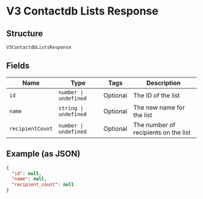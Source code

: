 
# V3 Contactdb Lists Response

## Structure

`V3ContactdbListsResponse`

## Fields

| Name | Type | Tags | Description |
|  --- | --- | --- | --- |
| `id` | `number \| undefined` | Optional | The ID of the list |
| `name` | `string \| undefined` | Optional | The new name for the list |
| `recipientCount` | `number \| undefined` | Optional | The number of recipients on the list |

## Example (as JSON)

```json
{
  "id": null,
  "name": null,
  "recipient_count": null
}
```

